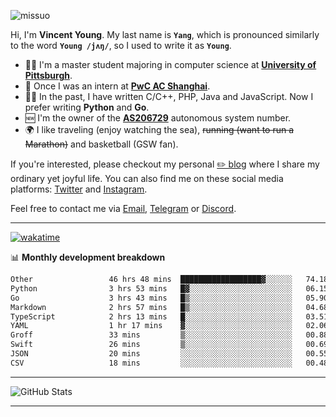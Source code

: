 <p align="left"> <img src="https://komarev.com/ghpvc/?username=missuo&label=Profile%20views&color=0e75b6&style=flat" alt="missuo" /> </p>


Hi, I'm **Vincent Young**. My last name is **`Yang`**, which is pronounced similarly to the word **`Young /jʌŋ/`**, so I used to write it as **`Young`**. 

-  👨‍🎓 I'm a master student majoring in computer science at [**University of Pittsburgh**](https://www.pitt.edu).
-  💼 Once I was an intern at **[PwC AC Shanghai](https://www.linkedin.com/company/pwc-ac-shanghai/)**.
-  👨‍💻 In the past, I have written C/C++, PHP, Java and JavaScript. Now I prefer writing **Python** and **Go**.
-  🆕 I'm the owner of the **[AS206729](https://bgp.tools/AS206729)** autonomous system number.
-  🌍 I like traveling (enjoy watching the sea), ~~running (want to run a Marathon)~~ and basketball (GSW fan).

If you're interested, please checkout my personal [✏️ blog](https://missuo.me/) where I share my ordinary yet joyful life. You can also find me on these social media platforms: [Twitter](https://twitter.com/m1ssuo) and [Instagram](https://www.instagram.com/m1ssuo).

Feel free to contact me via <a href="mailto:i@yyt.moe">Email</a>, [Telegram](https://t.me/missuo) or [Discord](https://discordapp.com/users/missuo#7448).

-------

[![wakatime](https://wakatime.com/badge/user/c13cd961-40ca-417a-afb6-1f9ea8ac295c.svg)](https://wakatime.com/@missuo)

📊 **Monthly development breakdown**
<!--START_SECTION:waka-->

```txt
Other                 46 hrs 48 mins  ██████████████████▓░░░░░░   74.18 %
Python                3 hrs 53 mins   █▓░░░░░░░░░░░░░░░░░░░░░░░   06.15 %
Go                    3 hrs 43 mins   █▒░░░░░░░░░░░░░░░░░░░░░░░   05.90 %
Markdown              2 hrs 57 mins   █▒░░░░░░░░░░░░░░░░░░░░░░░   04.68 %
TypeScript            2 hrs 13 mins   █░░░░░░░░░░░░░░░░░░░░░░░░   03.51 %
YAML                  1 hr 17 mins    ▓░░░░░░░░░░░░░░░░░░░░░░░░   02.06 %
Groff                 33 mins         ▒░░░░░░░░░░░░░░░░░░░░░░░░   00.88 %
Swift                 26 mins         ▒░░░░░░░░░░░░░░░░░░░░░░░░   00.69 %
JSON                  20 mins         ░░░░░░░░░░░░░░░░░░░░░░░░░   00.55 %
CSV                   18 mins         ░░░░░░░░░░░░░░░░░░░░░░░░░   00.48 %
```

<!--END_SECTION:waka-->

-------

![GitHub Stats](https://github-readme-stats-opal-alpha-76.vercel.app/api?username=missuo&show_icons=true&theme=transparent)

-------

